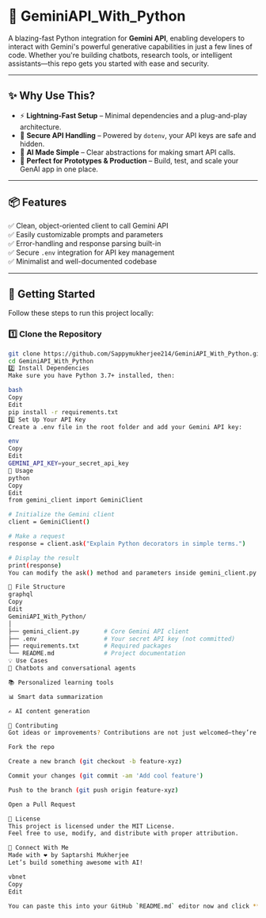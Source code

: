 # 🌌 GeminiAPI_With_Python

A blazing-fast Python integration for **Gemini API**, enabling developers to interact with Gemini's powerful generative capabilities in just a few lines of code. Whether you're building chatbots, research tools, or intelligent assistants—this repo gets you started with ease and security.

---

## ✨ Why Use This?

- ⚡ **Lightning-Fast Setup** – Minimal dependencies and a plug-and-play architecture.
- 🔐 **Secure API Handling** – Powered by `dotenv`, your API keys are safe and hidden.
- 🧠 **AI Made Simple** – Clear abstractions for making smart API calls.
- 🧪 **Perfect for Prototypes & Production** – Build, test, and scale your GenAI app in one place.

---

## 📦 Features

✅ Clean, object-oriented client to call Gemini API  
✅ Easily customizable prompts and parameters  
✅ Error-handling and response parsing built-in  
✅ Secure `.env` integration for API key management  
✅ Minimalist and well-documented codebase  

---

## 🚀 Getting Started

Follow these steps to run this project locally:

### 1️⃣ Clone the Repository

```bash
git clone https://github.com/Sappymukherjee214/GeminiAPI_With_Python.git
cd GeminiAPI_With_Python
2️⃣ Install Dependencies
Make sure you have Python 3.7+ installed, then:

bash
Copy
Edit
pip install -r requirements.txt
3️⃣ Set Up Your API Key
Create a .env file in the root folder and add your Gemini API key:

env
Copy
Edit
GEMINI_API_KEY=your_secret_api_key
🧪 Usage
python
Copy
Edit
from gemini_client import GeminiClient

# Initialize the Gemini client
client = GeminiClient()

# Make a request
response = client.ask("Explain Python decorators in simple terms.")

# Display the result
print(response)
You can modify the ask() method and parameters inside gemini_client.py to suit your application needs.

📁 File Structure
graphql
Copy
Edit
GeminiAPI_With_Python/
│
├── gemini_client.py       # Core Gemini API client
├── .env                   # Your secret API key (not committed)
├── requirements.txt       # Required packages
└── README.md              # Project documentation
💡 Use Cases
🤖 Chatbots and conversational agents

📚 Personalized learning tools

📊 Smart data summarization

✍️ AI content generation

🤝 Contributing
Got ideas or improvements? Contributions are not just welcomed—they’re celebrated!

Fork the repo

Create a new branch (git checkout -b feature-xyz)

Commit your changes (git commit -am 'Add cool feature')

Push to the branch (git push origin feature-xyz)

Open a Pull Request

📄 License
This project is licensed under the MIT License.
Feel free to use, modify, and distribute with proper attribution.

🔗 Connect With Me
Made with ❤️ by Saptarshi Mukherjee
Let’s build something awesome with AI!

vbnet
Copy
Edit

You can paste this into your GitHub `README.md` editor now and click **“Commit changes…”**. Let me know if you want to include badges, sample outputs, or even an animated demo GIF.
